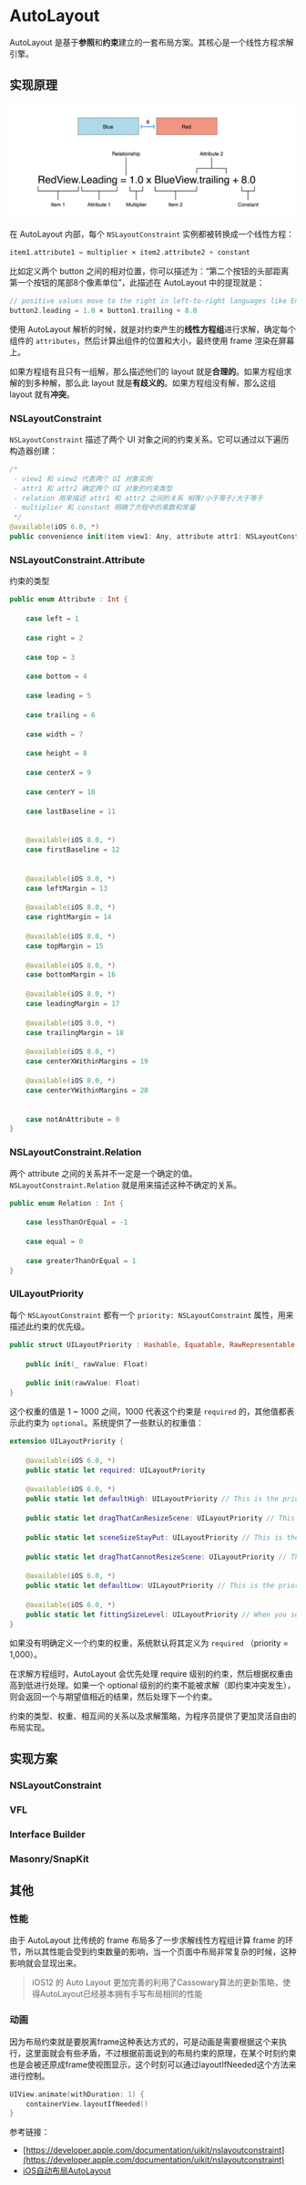 # AutoLayout

AutoLayout 是基于**参照**和**约束**建立的一套布局方案。其核心是一个线性方程求解引擎。

## 实现原理

![AutoLayout_01](AutoLayout_01.png)

在 AutoLayout 内部，每个 `NSLayoutConstraint` 实例都被转换成一个线性方程：

```swift
item1.attribute1 = multiplier × item2.attribute2 + constant
```
比如定义两个 button 之间的相对位置，你可以描述为：“第二个按钮的头部距离第一个按钮的尾部8个像素单位”，此描述在 AutoLayout 中的提现就是：

```swift
// positive values move to the right in left-to-right languages like English.
button2.leading = 1.0 × button1.trailing + 8.0
```

使用 AutoLayout 解析的时候，就是对约束产生的**线性方程组**进行求解，确定每个组件的 `attributes`，然后计算出组件的位置和大小，最终使用 frame 渲染在屏幕上。

如果方程组有且只有一组解，那么描述他们的 layout 就是**合理的**。如果方程组求解的到多种解，那么此 layout 就是**有歧义的**。如果方程组没有解，那么这组 layout 就有**冲突**。

### NSLayoutConstraint

`NSLayoutConstraint` 描述了两个 UI 对象之间的约束关系。它可以通过以下遍历构造器创建：

```swift
/*
 - view1 和 view2 代表两个 UI 对象实例
 - attr1 和 attr2 确定两个 UI 对象的约束类型
 - relation 用来描述 attr1 和 attr2 之间的关系 相等/小于等于/大于等于
 - multiplier 和 constant 明确了方程中的乘数和常量
 */
@available(iOS 6.0, *)
public convenience init(item view1: Any, attribute attr1: NSLayoutConstraint.Attribute, relatedBy relation: NSLayoutConstraint.Relation, toItem view2: Any?, attribute attr2: NSLayoutConstraint.Attribute, multiplier: CGFloat, constant c: CGFloat)
```



### NSLayoutConstraint.Attribute

约束的类型

```swift
public enum Attribute : Int {
    
    case left = 1

    case right = 2

    case top = 3

    case bottom = 4

    case leading = 5

    case trailing = 6

    case width = 7

    case height = 8

    case centerX = 9

    case centerY = 10

    case lastBaseline = 11

    
    @available(iOS 8.0, *)
    case firstBaseline = 12

    
    @available(iOS 8.0, *)
    case leftMargin = 13

    @available(iOS 8.0, *)
    case rightMargin = 14

    @available(iOS 8.0, *)
    case topMargin = 15

    @available(iOS 8.0, *)
    case bottomMargin = 16

    @available(iOS 8.0, *)
    case leadingMargin = 17

    @available(iOS 8.0, *)
    case trailingMargin = 18

    @available(iOS 8.0, *)
    case centerXWithinMargins = 19

    @available(iOS 8.0, *)
    case centerYWithinMargins = 20

    
    case notAnAttribute = 0
}

```

### NSLayoutConstraint.Relation

两个 attribute 之间的关系并不一定是一个确定的值。`NSLayoutConstraint.Relation` 就是用来描述这种不确定的关系。

```swift
public enum Relation : Int {

    case lessThanOrEqual = -1
    
    case equal = 0
    
    case greaterThanOrEqual = 1
}

```

### UILayoutPriority

每个 `NSLayoutConstraint` 都有一个 `priority: NSLayoutConstraint`  属性，用来描述此约束的优先级。

```swift
public struct UILayoutPriority : Hashable, Equatable, RawRepresentable {

    public init(_ rawValue: Float)

    public init(rawValue: Float)
}

```

这个权重的值是 1 ~ 1000 之间，1000 代表这个约束是 `required` 的，其他值都表示此约束为 `optional`。系统提供了一些默认的权重值：

```swift
extension UILayoutPriority {

    @available(iOS 6.0, *)
    public static let required: UILayoutPriority

    @available(iOS 6.0, *)
    public static let defaultHigh: UILayoutPriority // This is the priority level with which a button resists compressing its content.

    public static let dragThatCanResizeScene: UILayoutPriority // This is the appropriate priority level for a drag that may end up resizing the window's scene.

    public static let sceneSizeStayPut: UILayoutPriority // This is the priority level at which the window's scene prefers to stay the same size.  It's generally not appropriate to make a constraint at exactly this priority. You want to be higher or lower.

    public static let dragThatCannotResizeScene: UILayoutPriority // This is the priority level at which a split view divider, say, is dragged.  It won't resize the window's scene.

    @available(iOS 6.0, *)
    public static let defaultLow: UILayoutPriority // This is the priority level at which a button hugs its contents horizontally.

    @available(iOS 6.0, *)
    public static let fittingSizeLevel: UILayoutPriority // When you send -[UIView systemLayoutSizeFittingSize:], the size fitting most closely to the target size (the argument) is computed.  UILayoutPriorityFittingSizeLevel is the priority level with which the view wants to conform to the target size in that computation.  It's quite low.  It is generally not appropriate to make a constraint at exactly this priority.  You want to be higher or lower.
}
```

如果没有明确定义一个约束的权重，系统默认将其定义为 `required` （priority = 1,000）。

在求解方程组时，AutoLayout 会优先处理 require 级别的约束，然后根据权重由高到低进行处理。如果一个 optional 级别的约束不能被求解（即约束冲突发生），则会返回一个与期望值相近的结果，然后处理下一个约束。

约束的类型、权重、相互间的关系以及求解策略，为程序员提供了更加灵活自由的布局实现。

## 实现方案

### NSLayoutConstraint
### VFL
### Interface Builder
### Masonry/SnapKit


## 其他

### 性能

由于 AutoLayout 比传统的 frame 布局多了一步求解线性方程组计算 frame 的环节，所以其性能会受到约束数量的影响，当一个页面中布局非常复杂的时候，这种影响就会显现出来。

> iOS12 的 Auto Layout 更加完善的利用了Cassowary算法的更新策略，使得AutoLayout已经基本拥有手写布局相同的性能

### 动画

因为布局约束就是要脱离frame这种表达方式的，可是动画是需要根据这个来执行，这里面就会有些矛盾，不过根据前面说到的布局约束的原理，在某个时刻约束也是会被还原成frame使视图显示，这个时刻可以通过layoutIfNeeded这个方法来进行控制。

```swift
UIView.animate(withDuration: 1) {
    containerView.layoutIfNeeded()
}
```

参考链接：

- [https://developer.apple.com/documentation/uikit/nslayoutconstraint](https://developer.apple.com/documentation/uikit/nslayoutconstraint)
- [iOS自动布局AutoLayout](https://www.jianshu.com/p/4ae8457d14b0)
